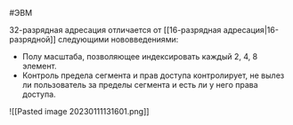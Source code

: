 #ЭВМ 

32-разрядная адресация отличается от [[16-разрядная адресация|16-разрядной]] следующими нововведениями:
- Полу масштаба, позволяющее индексировать каждый 2, 4, 8 элемент.
- Контроль предела сегмента и прав доступа контролирует, не вылез ли пользователь за пределы сегмента и есть ли у него права доступа.

![[Pasted image 20230111131601.png]]